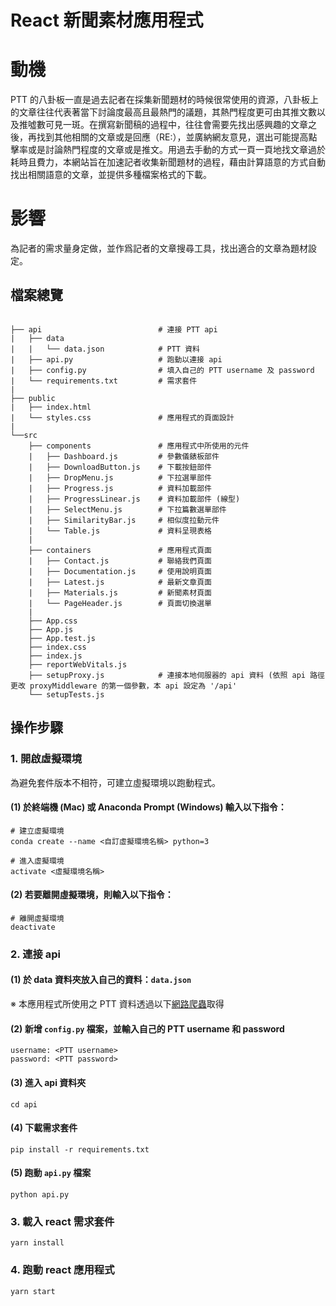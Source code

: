 # React 新聞素材應用程式

# 動機

PTT 的八卦板一直是過去記者在採集新聞題材的時候很常使用的資源，八卦板上的文章往往代表著當下討論度最高且最熱門的議題，其熱門程度更可由其推文數以及推噓數可見一斑。在撰寫新聞稿的過程中，往往會需要先找出感興趣的文章之後，再找到其他相關的文章或是回應（RE:），並廣納網友意見，選出可能提高點擊率或是討論熱門程度的文章或是推文。用過去手動的方式一頁一頁地找文章過於耗時且費力，本網站旨在加速記者收集新聞題材的過程，藉由計算語意的方式自動找出相關語意的文章，並提供多種檔案格式的下載。

# 影響

為記者的需求量身定做，並作爲記者的文章搜尋工具，找出適合的文章為題材設定。

## 檔案總覽

```

├── api                          # 連接 PTT api
|   ├── data
|   |   └── data.json            # PTT 資料
|   ├── api.py                   # 跑動以連接 api
|   ├── config.py                # 填入自己的 PTT username 及 password
|   └── requirements.txt         # 需求套件
|
├── public
|   ├── index.html
|   └── styles.css               # 應用程式的頁面設計
|
└──src
    ├── components               # 應用程式中所使用的元件
    |   ├── Dashboard.js         # 參數儀錶板部件
    |   ├── DownloadButton.js    # 下載按鈕部件
    |   ├── DropMenu.js          # 下拉選單部件
    |   ├── Progress.js          # 資料加載部件
    |   ├── ProgressLinear.js    # 資料加載部件 (線型)
    |   ├── SelectMenu.js        # 下拉篇數選單部件
    |   ├── SimilarityBar.js     # 相似度拉動元件
    |   └── Table.js             # 資料呈現表格
    |
    ├── containers               # 應用程式頁面
    |   ├── Contact.js           # 聯絡我們頁面
    |   ├── Documentation.js     # 使用說明頁面
    |   ├── Latest.js            # 最新文章頁面
    |   ├── Materials.js         # 新聞素材頁面
    |   └── PageHeader.js        # 頁面切換選單
    |
    ├── App.css
    ├── App.js
    ├── App.test.js
    ├── index.css
    ├── index.js
    ├── reportWebVitals.js
    ├── setupProxy.js            # 連接本地伺服器的 api 資料 (依照 api 路徑更改 proxyMiddleware 的第一個參數，本 api 設定為 '/api'
    └── setupTests.js

```

## 操作步驟

### 1. 開啟虛擬環境

為避免套件版本不相符，可建立虛擬環境以跑動程式。

#### (1) 於終端機 (Mac) 或 Anaconda Prompt (Windows) 輸入以下指令：

```
# 建立虛擬環境
conda create --name <自訂虛擬環境名稱> python=3

# 進入虛擬環境
activate <虛擬環境名稱>

```

#### (2) 若要離開虛擬環境，則輸入以下指令：

```
# 離開虛擬環境
deactivate
```

### 2. 連接 api

#### (1) 於 data 資料夾放入自己的資料：`data.json`

※ 本應用程式所使用之 PTT 資料透過以下[網路爬蟲](https://github.com/jwlin/ptt-web-crawler)取得

#### (2) 新增 `config.py` 檔案，並輸入自己的 PTT username 和 password

```
username: <PTT username>
password: <PTT password>
```

#### (3) 進入 api 資料夾

```
cd api
```

#### (4) 下載需求套件

```
pip install -r requirements.txt
```

#### (5) 跑動 `api.py` 檔案

```
python api.py
```

### 3. 載入 react 需求套件

```
yarn install
```

### 4. 跑動 react 應用程式

```
yarn start
```
